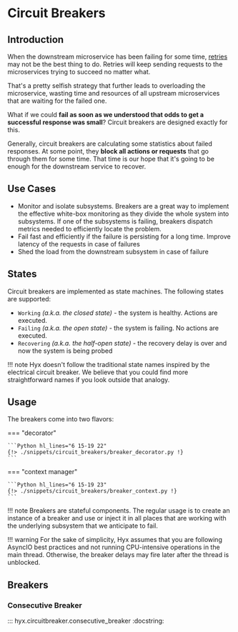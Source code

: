 # Circuit Breakers

## Introduction

When the downstream microservice has been failing for some time, [retries](./retry.md) may not be the best thing to do.
Retries will keep sending requests to the microservices trying to succeed no matter what. 

That's a pretty selfish strategy that further leads to overloading the microservice, 
wasting time and resources of all upstream microservices that are waiting for the failed one.

What if we could **fail as soon as we understood that odds to get a successful response was small**? 
Circuit breakers are designed exactly for this.

Generally, circuit breakers are calculating some statistics about failed responses. 
At some point, they **block all actions or requests** that go through them for some time. 
That time is our hope that it's going to be enough for the downstream service to recover.

## Use Cases

* Monitor and isolate subsystems. 
  Breakers are a great way to implement the effective white-box monitoring as they divide the whole system 
  into subsystems. If one of the subsystems is failing, breakers dispatch metrics needed to efficiently locate the problem. 
* Fail fast and efficiently if the failure is persisting for a long time. Improve latency of the requests in case of failures
* Shed the load from the downstream subsystem in case of failure

## States

Circuit breakers are implemented as state machines. The following states are supported:

* `Working` *(a.k.a. the closed state)* - the system is healthy. Actions are executed.
* `Failing` *(a.k.a. the open state)* - the system is failing. No actions are executed.
* `Recovering` *(a.k.a. the half-open state)* - the recovery delay is over and now the system is being probed

!!! note
    Hyx doesn't follow the traditional state names inspired by the electrical circuit breaker.
    We believe that you could find more straightforward names if you look outside that analogy.

## Usage

The breakers come into two flavors:

=== "decorator"

    ```Python hl_lines="6 15-19 22"
    {!> ./snippets/circuit_breakers/breaker_decorator.py !}
    ```

=== "context manager"

    ```Python hl_lines="6 15-19 23"
    {!> ./snippets/circuit_breakers/breaker_context.py !}
    ```

!!! note
    Breakers are stateful components. 
    The regular usage is to create an instance of a breaker and use or inject it in all places that are working with the underlying subsystem that we anticipate to fail.

!!! warning
    For the sake of simplicity, Hyx assumes that you are following AsyncIO best practices and not running CPU-intensive operations in the main thread.
    Otherwise, the breaker delays may fire later after the thread is unblocked.

## Breakers

### Consecutive Breaker

::: hyx.circuitbreaker.consecutive_breaker
    :docstring:
